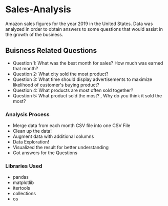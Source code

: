 # Sales-Analysis
Amazon sales figures for the year 2019 in the United States. Data was analyzed in order to obtain answers to some questions that would assist in the growth of the business.



## Buisness Related Questions 

- Question 1: What was the best month for sales? How much was earned that month?
- Question 2: What city sold the most product?
- Question 3: What time should display advertisements to maximize likelihood of customer's buying product? 
- Question 4: What products are most often sold together? 
- Question 5: What product sold the most?  , Why do you think it sold the most?

### Analysis Process

- Merge data from each month CSV file into one CSV File
- Clean up the data!
- Augment data with additional columns
- Data Exploration!
- Visualized the result for better understanding
- Got answers for the Questions

### Libraries Used
- pandas
- matplotlib
- itertools
- collections
- os
